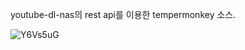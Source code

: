 youtube-dl-nas의 rest api를 이용한 tempermonkey 소스.  






![Y6Vs5uG](https://user-images.githubusercontent.com/48664297/54862517-99ead480-4d7f-11e9-9888-3726496a4e01.png)
